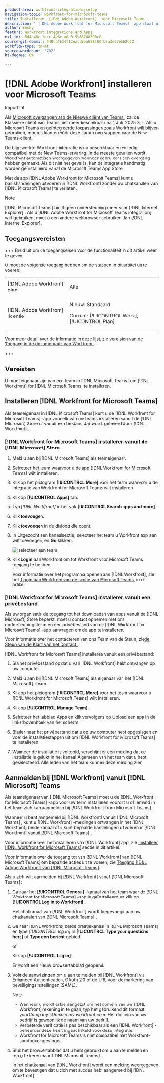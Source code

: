 ```yaml
---
product-area: workfront-integrations;setup
navigation-topic: workfront-for-microsoft-teams
title: Installeren  [!DNL Adobe Workfront]  voor Microsoft Teams
description: ' [!DNL Adobe Workfront for Microsoft Teams]  app staat u toe om basisacties in  [!DNL Workfront]  uit te voeren zonder uw  [!DNL Microsoft Teams]  praatjekanalen te verlaten.'
author: Becky
feature: Workfront Integrations and Apps
exl-id: a8d4e48c-1ccc-4e6e-a0a0-9b68748590c0
source-git-commit: 940cbfb34f12eacd5ba698f60fb7a3e67eb62b22
workflow-type: tm+mt
source-wordcount: '702'
ht-degree: 0%

---
```


# [!DNL Adobe Workfront] installeren voor Microsoft Teams

<!-- Audited: 1/2024 -->

>[!IMPORTANT]
>
>Als [&#x200B; Microsoft overgangen aan de Nieuwe cliënt van Teams &#x200B;](https://learn.microsoft.com/en-us/microsoftteams/teams-classic-client-end-of-availability), zal de Klassieke cliënt van Teams niet meer beschikbaar na 1 Juli, 2025 zijn. Als u Microsoft Teams en geïntegreerde toepassingen zoals Workfront wilt blijven gebruiken, moeten klanten vóór deze datum overstappen naar de New Teams-client.
>
>De bijgewerkte Workfront-integratie is nu beschikbaar en volledig compatibel met de New Teams-ervaring. In de meeste gevallen wordt Workfront automatisch weergegeven wanneer gebruikers een overgang hebben gemaakt. Als dit niet het geval is, kan de integratie handmatig worden geïnstalleerd vanaf de Microsoft Teams App Store.


Met de app [!DNL Adobe Workfront for Microsoft Teams] kunt u basishandelingen uitvoeren in [!DNL Workfront] zonder uw chatkanalen van [!DNL Microsoft Teams] te verlaten.

>[!NOTE]
>
>[!DNL Microsoft Teams] biedt geen ondersteuning meer voor [!DNL Internet Explorer] . Als u [!DNL Adobe Workfront for Microsoft Teams integration] wilt gebruiken, moet u een andere webbrowser gebruiken dan [!DNL Internet Explorer] .


## Toegangsvereisten

+++ Breid uit om de toegangseisen voor de functionaliteit in dit artikel weer te geven.

U moet de volgende toegang hebben om de stappen in dit artikel uit te voeren:

<table style="table-layout:auto"> 
 <col> 
 <col> 
 <tbody> 
  <tr> 
   <td role="rowheader">[!DNL Adobe Workfront] plan</td> 
   <td> <p>Alle</p> </td> 
  </tr> 
  <tr> 
   <td role="rowheader">[!DNL Adobe Workfront] licentie</td> 
   <td><p>Nieuw: Standaard</p>
    <p>Current: [!UICONTROL Work], [!UICONTROL Plan]</p> </td> 
  </tr> 
 </tbody> 
</table>

Voor meer detail over de informatie in deze lijst, zie [&#x200B; vereisten van de Toegang in de documentatie van Workfront &#x200B;](/help/quicksilver/administration-and-setup/add-users/access-levels-and-object-permissions/access-level-requirements-in-documentation.md).

+++

## Vereisten

U moet eigenaar zijn van een team in [!DNL Microsoft Teams] om [!DNL Workfront] for [!DNL Microsoft Teams] te installeren.

## Installeren [!DNL Workfront for Microsoft Teams]

Als teameigenaar in [!DNL Microsoft Teams] kunt u de [!DNL Workfront for Microsoft Teams] -app voor elk van uw teams installeren vanuit de [!DNL Microsoft] Store of vanuit een bestand dat wordt geleverd door [!DNL Workfront] .

### [!DNL Workfront for Microsoft Teams] installeren vanuit de [!DNL Microsoft] Store

1. Meld u aan bij [!DNL Microsoft Teams] als teameigenaar.
1. Selecteer het team waarvoor u de app [!DNL Workfront for Microsoft Teams] wilt installeren.
1. Klik op het pictogram **[!UICONTROL More]** voor het team waarvoor u de integratie van Workfront for Microsoft Teams wilt installeren
1. Klik op **[!UICONTROL Apps]** tab.
1. Typ *[!DNL Workfront]* in het vak **[!UICONTROL Search apps and more]** .
1. Klik **toevoegen**.
1. Klik **toevoegen** in de dialoog die opent.
1. In Uitgezocht een kanaalsectie, selecteer het team u Workfront app aan wilt toevoegen, en **Go** klikken.

   ![&#x200B; selecteer een team &#x200B;](assets/select-a-team.png)
1. Klik **Login** aan Workfront om tot Workfront voor Microsoft Teams toegang te hebben.

   Voor informatie over het programma openen aan [!DNL Workfront], zie het [&#x200B; Login aan Workfront van de sectie van Microsoft Teams &#x200B;](#log-in-to-workfront-from-microsoft-teams) in dit artikel.

### [!DNL Workfront for Microsoft Teams] installeren vanuit een privébestand

Als uw organisatie de toegang tot het downloaden van apps vanuit de [!DNL Microsoft] Store beperkt, moet u contact opnemen met ons ondersteuningsteam en een privébestand van de [!DNL Workfront for Microsoft Teams] -app aanvragen om de app te installeren.

Voor informatie over het contacteren van ons Team van de Steun, zie [&#x200B; de Steun van de Klant van het Contact &#x200B;](../../workfront-basics/tips-tricks-and-troubleshooting/contact-customer-support.md).

[!DNL Workfront for Microsoft Teams] installeren vanuit een privébestand:

1. Sla het privébestand op dat u van [!DNL Workfront] hebt ontvangen op uw computer.
1. Meld u aan bij [!DNL Microsoft Teams] als eigenaar van het [!DNL Microsoft] -team.
1. Klik op het pictogram **[!UICONTROL More]** voor het team waarvoor u [!DNL Workfront for Microsoft Teams] wilt installeren.

1. Klik op **[!UICONTROL Manage Team]**.
1. Selecteer het tabblad Apps en klik vervolgens op Upload een app in de linkerbovenhoek van het scherm.
1. Blader naar het privébestand dat u op uw computer hebt opgeslagen en voer de installatiestappen uit om [!DNL Workfront for Microsoft Teams] te installeren.
1. Wanneer de installatie is voltooid, verschijnt er een melding dat de installatie is gelukt in het kanaal Algemeen van het team dat u hebt geselecteerd. Alle leden van het team kunnen deze melding zien.

## Aanmelden bij [!DNL Workfront] vanuit [!DNL Microsoft] Teams

Als teameigenaar van [!DNL Microsoft Teams] moet u de [!DNL Workfront for Microsoft Teams] -app voor uw team installeren voordat u of iemand in het team zich kan aanmelden bij [!DNL Workfront from Microsoft Teams] .

Wanneer u bent aangemeld bij [!DNL Workfront] vanuit [!DNL Microsoft Teams] , kunt u [!DNL Workfront] -meldingen ontvangen in het [!DNL Workfront] beide kanaal of u kunt bepaalde handelingen uitvoeren in [!DNL Workfront] vanuit [!DNL Microsoft Teams] .

Voor informatie over het installeren van [!DNL Workfront] app, zie [&#x200B; installeer  [!DNL Workfront for Microsoft Teams]](#install-workfront-for-microsoft-teams) sectie in dit artikel.

Voor informatie over de toegang tot van [!DNL Workfront] van [!DNL Microsoft Teams] om bepaalde acties uit te voeren, zie [&#x200B; Toegang  [!DNL Adobe Workfront]  van  [!DNL Microsoft Teams]](../../workfront-integrations-and-apps/using-workfront-with-microsoft-teams/access-workfront-from-ms-teams.md).

Als u zich wilt aanmelden bij [!DNL Workfront] vanaf [!DNL Microsoft Teams] :

1. Ga naar het **[!UICONTROL General]** -kanaal van het team waar de [!DNL Workfront for Microsoft Teams] -app is geïnstalleerd en klik op **[!UICONTROL Log in to Workfront]** .

   Het chatkanaal van [!DNL Workfront] wordt toegevoegd aan uw chatkanalen van [!DNL Microsoft Teams] .

1. Ga naar [!DNL Workfront] beide praatjekanaal in [!DNL Microsoft Teams] en type *[!UICONTROL log in]* in **[!UICONTROL Type your questions here]** of **Type een bericht** gebied.

   of

   Klik op **[!UICONTROL Log in]**.

   Er wordt een nieuw browsertabblad geopend.

1. Volg de aanwijzingen om u aan te melden bij [!DNL Workfront] via Enhanced Authentication, OAuth 2.0 of de URL voor de markering van beveiligingsinstellingen (SAML).

   >[!NOTE]
   >
   >* Wanneer u wordt ertoe aangezet om het domein van uw [!DNL Workfront] rekening in te gaan, typ het gebruikend dit formaat: *yourCompany&#39;sDomain.my.workfront.com*. Het domein van uw bedrijf is gewoonlijk de naam van uw bedrijf.
   >* Verbeterde verificatie is pas beschikbaar als een [!DNL Workfront] -beheerder deze heeft ingeschakeld voor deze integratie.
   >* Workfront for Microsoft Teams is niet compatibel met Workfront-sandboxomgevingen.


1. Sluit het browsertabblad dat u hebt gebruikt om u aan te melden en terug te keren naar [!DNL Microsoft Teams] .

   In het chatkanaal van [!DNL Workfront] wordt een melding weergegeven om te bevestigen dat u zich met succes hebt aangemeld bij [!DNL Workfront] .
